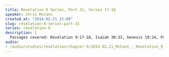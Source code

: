 ```yaml
--- 
title: Revelation 9 Series, Part 31, Verses 17-18
speaker: Chris McCann
created_at: "2014-02-21 21:00"
slug: revelation-9-series-part-31
series: revelation-9
description: |
  Passages covered: Revelation 9:17-18, Isaiah 30:33, Genesis 19:24, Psalm 11:6, Ezekiel 38:20-22, Luke 17:29, Revelation 14:10.
audio: 
- /audio/studies/revelation/chapter-9/2014.02.21_McCann_-_Revelation_9_Series_Part_31.yaml
---
```

